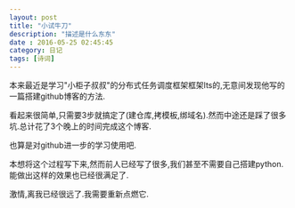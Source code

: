 ```yaml
---
layout: post
title: "小试牛刀"
description: "描述是什么东东"
date : 2016-05-25 02:45:45
category: 日记
tags: [诗词]
---
```


本来最近是学习"小柜子叔叔"的分布式任务调度框架框架lts的,无意间发现他写的一篇搭建github博客的方法.

看起来很简单,只需要3步就搞定了(建仓库,拷模板,绑域名).然而中途还是踩了很多坑.总计花了3个晚上的时间完成这个博客.

也算是对github进一步的学习使用吧.

本想将这个过程写下来,然而前人已经写了很多,我们甚至不需要自己搭建python.能做出这样的效果也已经很满足了.

激情,离我已经很远了.我需要重新点燃它.
